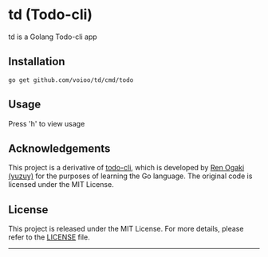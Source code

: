 # td (Todo-cli)

td is a Golang Todo-cli app

## Installation

```
go get github.com/voioo/td/cmd/todo
```

## Usage

Press 'h' to view usage

## Acknowledgements

This project is a derivative of [todo-cli](https://github.com/yuzuy/todo-cli), which is developed by [Ren Ogaki (yuzuy)](https://github.com/yuzuy) for the purposes of learning the Go language. The original code is licensed under the MIT License.

## License

This project is released under the MIT License. For more details, please refer to the [LICENSE](LICENSE) file.

---